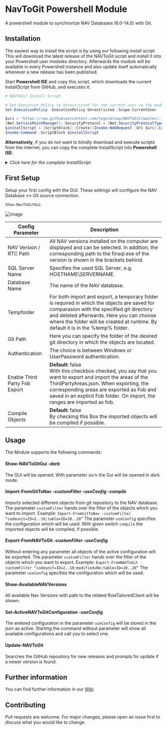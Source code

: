 # NavToGit Powershell Module
A powershell module to synchronize NAV Databases (6.0-14.0) with Git.

## Installation

The easiest way to install the script is by using our following install script.
This will download the latest release of the NAVToGit script and install it into your Powershell user modules directory. Afterwards the module will be available in every Powershell instance and also update itself automatically whenever a new release has been published.

Start **Powershell ISE** and copy this script, which downloads the current InstallScript from GitHub, and executes it:
```powershell
# NAVToGit Install Script

# Set Execution Policy to Unrestricted for the current user so the module can load at PowerShell startup
Set-ExecutionPolicy -ExecutionPolicy Unrestricted -Scope CurrentUser

$uri = "https://raw.githubusercontent.com/tegosGroup/NAVToGit/master/.install/InstallScript.ps1"
[Net.ServicePointManager]::SecurityProtocol = [Net.SecurityProtocolType]::Tls12
$installScript = [Scriptblock]::Create((Invoke-WebRequest -Uri $uri).Content)
Invoke-Command -ScriptBlock $installScript
```
**Alternatively**, if you do not want to blindly download and execute scripts from the internet, you can copy the complete InstallScript into **Powershell ISE**:
<details><summary><i>Click here for the complete InstallScript</i></summary>
<p>
  
```powershell
# NAVToGit Install Script

Write-Host("$(Get-Date -Format "HH:mm:ss") | Starting NAVToGit Module installation") -ForegroundColor White
$approval = Read-Host ("$(Get-Date -Format "HH:mm:ss") | Do you want to continue? [y/n]")
if ($approval -ne "y") {
    Write-Host("$(Get-Date -Format "HH:mm:ss") | Cancelled NAVToGit module installation") -ForegroundColor Red
    break
}

try {
    [Net.ServicePointManager]::SecurityProtocol = [Net.SecurityProtocolType]::Tls12
    $obj = Invoke-WebRequest -Uri "https://api.github.com/repos/tegosGroup/NAVToGit/releases/latest" -ErrorAction SilentlyContinue -UseBasicParsing | ConvertFrom-Json -ErrorAction SilentlyContinue
}
catch {
    Write-Host("$(Get-Date -Format "HH:mm:ss") | No connection to Github.") -ForegroundColor Red
    break
}
$temp = Join-Path -Path $env:TEMP -ChildPath "NavToGitUpdate"
$downloadFile = Join-Path -Path $temp -ChildPath "update.zip"

Remove-Item -Path $temp -Recurse -Force -ErrorAction SilentlyContinue > $null
New-Item -path $temp -ItemType Directory > $null

Write-Host("$(Get-Date -Format "HH:mm:ss") | Downloading latest release...") -ForegroundColor Cyan
Invoke-WebRequest -Uri $obj.zipball_url -OutFile $downloadFile

Write-Host("$(Get-Date -Format "HH:mm:ss") | Extracting download zip") -ForegroundColor White
Expand-Archive -Path $downloadFile -DestinationPath $temp -Force

$userPath = "$([System.Environment]::GetFolderPath([System.Environment+SpecialFolder]::MyDocuments))\WindowsPowerShell\Modules\NAVToGit"
if (-not (Test-Path -Path $userPath)) {
    Write-Host("$(Get-Date -Format "HH:mm:ss") | Creating directory C:$userPath") -ForegroundColor Cyan
    New-Item -Path $userPath -ItemType Directory > $null
}

Write-Host("$(Get-Date -Format "HH:mm:ss") | Moving new files") -ForegroundColor Cyan
Robocopy (Get-ChildItem $temp)[0].FullName $userPath /mov /mir /xd .git > $null

Write-Host("$(Get-Date -Format "HH:mm:ss") | Deleting temp folder $temp") -ForegroundColor White
Remove-Item -Path $temp -Recurse -Force

$approval = Read-Host ("$(Get-Date -Format "HH:mm:ss") | Do you want to create a desktop shortcut to the NAVToGitGui? [y/n]")
if ($approval -eq "y") {
    Write-Host("$(Get-Date -Format "HH:mm:ss") | Creating Desktop Shortcut for GUI") -ForegroundColor White
    $WshShell = New-Object -comObject WScript.Shell
    $Shortcut = $WshShell.CreateShortcut("$([System.Environment]::GetFolderPath([System.Environment+SpecialFolder]::Desktop))\Show-NAVToGitGui.lnk")
    $Shortcut.TargetPath = "$env:WINDIR\system32\WindowsPowerShell\v1.0\powershell.exe"
    $Shortcut.Arguments = "-command Show-NAVToGitGui"
    $Shortcut.Save()
}

Write-Host("$(Get-Date -Format "HH:mm:ss") | NAVToGit Module has been installed.") -ForegroundColor Green
```

</p>
</details>

## First Setup
Setup your first config with the GUI. These settings will configure the NAV Database <-> Git source connection.
```powershell
Show-NavToGitGui
```
![image](https://user-images.githubusercontent.com/60692534/88889445-6c018400-d240-11ea-8100-d7040cdc6e75.png)

Config Parameter |  Description
------------ | -------------
NAV Version / RTC Path  | All NAV versions installed on the computer are displayed and can be selected. In addition, the corresponding path to the finsql.exe of the version is shown in the brackets behind.
SQL Server Name | Specifies the used SQL Server, e.g. HOSTNAME\SERVERNAME.
Database Name | The name of the NAV database.
Tempfolder | For both import and export, a temporary folder is required in which the objects are saved for comparasion with the specified git directory and deleted afterwards. Here you can choose where the folder will be created at runtime. By default it is in the %temp% folder.
Git Path | Here you can specify the folder of the desired git directory in which the objects are located.
Authentication | The choice is between Windows or UserPassword authentication.
Enable Third Party Fob Export | **Default:** false <br/> With this checkbox checked, you say that you want to export and import the areas of the ThirdPartyAreas.json. When exporting, the corresponding areas are exported as Fob and saved in an explicit Fob folder. On import, the ranges are imported as fob. 
Compile Objects |  **Default:** false <br/> By checking this Box the imported objects will be compiled if possible.

## Usage
The Module supports the following commands:

#### Show-NAVToGitGui *-dark*
The GUI will be opened. With parameter `dark` the Gui will be opened in dark mode.

#### Import-FromGitToNav *-customFilter <Filter> -useConfig <ConfigName> -compile*
Imports selected different objects from git repository to the NAV database.
The parameter `customFilter` hands over the filter of the objects which you want to import. Example: `Import-FromGitToNav -customFilter “codeunit=ID=2..10;table=ID=10..20”`
The parameter `useConfig` specifies the configuration which will be used. With given switch `compile` the imported objects will be compiled, if possible.

#### Export-FromNAVToGit *-customFilter <Filter> -useConfig <ConfigName>*
Without entering any parameter all objects of the active configuration will be exported.
The parameter `customFilter` hands over the filter of the objects which you want to export. Example: `Export-FromNAVToGit -customFilter “codeunit=ID=2..10;modified=No;table=ID=10..20”`
The parameter `useConfig` specifies the configuration which will be used.

#### Show-AvailableNAVVersions
All available Nav Versions with path to the related RoleTailoredClient will be shown.

#### Set-ActiveNAVToGitConfiguration *-useConfig <ConfigName>*
The entered configuration in the parameter `useConfig` will be stored in the json as active. 
Starting the command without parameter will show all available configurations and call you to select one.

#### Update-NAVToGit
Searches the GitHub repository for new releases and prompts for update if a newer version is found.

## Further information
You can find further information in our [Wiki](https://github.com/tegosGroup/NAVToGit/wiki)

## Contributing
Pull requests are welcome. For major changes, please open an issue first to discuss what you would like to change.
